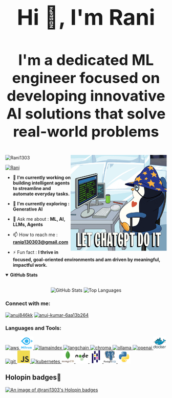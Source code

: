 <h1 align="center" style="font-size: 68px;">Hi 👋, I'm Rani</h1>
<h3 align="center" style="font-size: 46px;">I'm a dedicated ML engineer focused on developing innovative AI solutions that solve real-world problems</h3>
<img alt ="Coding" align="right" width="300" src="./coding.gif"/>
<p align="left"> <img margin-top="10 px" src="https://komarev.com/ghpvc/?username=Rani1303&label=Profile%20views&color=0e75b6&style=flat" alt="Rani1303" /> </p>

<p align="left"> <a href="https://www.linkedin.com/in/rani03/" target="blank"><img src="https://img.shields.io/twitter/follow/Rani?logo=twitter&style=for-the-badge" alt="Rani" /></a> </p>

- 🔭 **I'm currently working on building intelligent agents to streamline and automate everyday tasks.**

- 🌱 **I'm currently exploring : Generative AI**

- 💬 Ask me about : **ML, AI, LLMs, Agents**

- 📫 How to reach me : **ranip130303@gmail.com**

- ⚡ Fun fact : **I thrive in focused, goal-oriented environments and am driven by meaningful, impactful work.**

<details open>
  <summary><b>GitHub Stats</b> </summary>
  <br>
  <p align="center">
    <picture>
      <source 
        srcset="https://github-readme-stats.vercel.app/api?username=Rani1303&show_icons=true&line_height=40&theme=dark" 
        media="(prefers-color-scheme: dark)">
      <img 
        src="https://github-readme-stats.vercel.app/api?username=Rani1303&show_icons=true&line_height=40&theme=default" 
        alt="GitHub Stats">
    </picture>
    <picture>
      <source 
        srcset="https://github-readme-stats.vercel.app/api/top-langs/?username=Rani1303&hide=css,shell&theme=dark" 
        media="(prefers-color-scheme: dark)">
      <img 
        src="https://github-readme-stats.vercel.app/api/top-langs/?username=Rani1303&hide=css,shell&theme=default" 
        alt="Top Languages">
    </picture>
  </p>
</details>



<h3 align="left">Connect with me:</h3>
<p align="left">
<a href="https://x.com/Rani_2201" target="blank"><img align="center" src="https://raw.githubusercontent.com/rahuldkjain/github-profile-readme-generator/master/src/images/icons/Social/twitter.svg" alt="anuj846kk" height="30" width="40" /></a>
<a href="https://www.linkedin.com/in/rani03/" target="blank"><img align="center" src="https://raw.githubusercontent.com/rahuldkjain/github-profile-readme-generator/master/src/images/icons/Social/linked-in-alt.svg" alt="anuj-kumar-6aa13b264" height="30" width="40" /></a>
</p>

<h3 align="left">Languages and Tools:</h3>
<p align="left">
  <a href="https://aws.amazon.com/" target="_blank" rel="noreferrer">
    <img src="https://img.icons8.com/?size=100&id=33039&format=png&color=000000" alt="aws" width="40" height="40"/>
  </a>
  <a href="https://milvus.io/" target="_blank" rel="noreferrer">
    <img src="https://github.com/cncf/landscape/blob/master/hosted_logos/milvus.svg" alt="milvus" width="40" height="40"/>
  </a>
  <a href="https://llamaindex.ai/" target="_blank" rel="noreferrer">
    <img src="https://brandfetch.com/llamaindex.ai?view=library&library=default&collection=logos&asset=idcsDhWsl4" alt="llamaindex" width="40" height="40"/>
  </a>
  <a href="https://langchain.com/" target="_blank" rel="noreferrer">
    <img src="https://seeklogo.com/vector-logo/528369/langchain" alt="langchain" width="40" height="40"/>
  </a>
  <a href="https://www.trychroma.com/" target="_blank" rel="noreferrer">
    <img src="https://github.com/gilbarbara/logos/blob/main/logos/chroma.svg" alt="chroma" width="40" height="40"/>
  </a>
  <a href="https://ollama.com/" target="_blank" rel="noreferrer">
    <img src="https://logowik.com/ollama-language-model-logo-vector-71308.html" alt="ollama" width="40" height="40"/>
  </a>
  <a href="https://openai.com/" target="_blank" rel="noreferrer">
    <img src="https://img.icons8.com/?size=100&id=FBO05Dys9QCg&format=png&color=000000" alt="openai" width="40" height="40"/>
  </a>
  <a href="https://www.docker.com/" target="_blank" rel="noreferrer">
    <img src="https://raw.githubusercontent.com/devicons/devicon/master/icons/docker/docker-original-wordmark.svg" alt="docker" width="40" height="40"/>
  </a>
  <a href="https://git-scm.com/" target="_blank" rel="noreferrer">
    <img src="https://www.vectorlogo.zone/logos/git-scm/git-scm-icon.svg" alt="git" width="40" height="40"/>
  </a>
  <a href="https://developer.mozilla.org/en-US/docs/Web/JavaScript" target="_blank" rel="noreferrer">
    <img src="https://raw.githubusercontent.com/devicons/devicon/master/icons/javascript/javascript-original.svg" alt="javascript" width="40" height="40"/>
  </a>
  <a href="https://kubernetes.io" target="_blank" rel="noreferrer">
    <img src="https://www.vectorlogo.zone/logos/kubernetes/kubernetes-icon.svg" alt="kubernetes" width="40" height="40"/>
  </a>
  <a href="https://www.mongodb.com/" target="_blank" rel="noreferrer">
    <img src="https://raw.githubusercontent.com/devicons/devicon/master/icons/mongodb/mongodb-original-wordmark.svg" alt="mongodb" width="40" height="40"/>
  </a>
  <a href="https://nodejs.org" target="_blank" rel="noreferrer">
    <img src="https://raw.githubusercontent.com/devicons/devicon/master/icons/nodejs/nodejs-original-wordmark.svg" alt="nodejs" width="40" height="40"/>
  </a>
  <a href="https://pandas.pydata.org/" target="_blank" rel="noreferrer">
    <img src="https://raw.githubusercontent.com/devicons/devicon/2ae2a900d2f041da66e950e4d48052658d850630/icons/pandas/pandas-original.svg" alt="pandas" width="40" height="40"/>
  </a>
  <a href="https://www.postgresql.org" target="_blank" rel="noreferrer">
    <img src="https://raw.githubusercontent.com/devicons/devicon/master/icons/postgresql/postgresql-original-wordmark.svg" alt="postgresql" width="40" height="40"/>
  </a>
  <a href="https://www.python.org" target="_blank" rel="noreferrer">
    <img src="https://raw.githubusercontent.com/devicons/devicon/master/icons/python/python-original.svg" alt="python" width="40" height="40"/>
  </a>
</p>

## Holopin badges👀
[![An image of @rani1303's Holopin badges](https://holopin.me/rani1303)](https://holopin.io/@rani1303)
